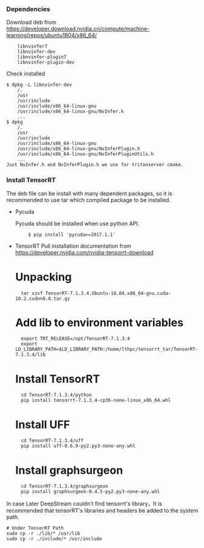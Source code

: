 ### Dependencies

Download deb from https://developer.download.nvidia.cn/compute/machine-learning/repos/ubuntu1804/x86_64/

		libnvinfer7
		libnvinfer-dev
		libnvinfer-plugin7
		libnvinfer-plugin-dev
		
Check installed

    $ dpkg -L libnvinfer-dev
        /.
        /usr
        /usr/include
        /usr/include/x86_64-linux-gnu
        /usr/include/x86_64-linux-gnu/NvInfer.h
        ...
    $ dpkg 
        /.
        /usr
        /usr/include
        /usr/include/x86_64-linux-gnu
        /usr/include/x86_64-linux-gnu/NvInferPlugin.h
        /usr/include/x86_64-linux-gnu/NvInferPluginUtils.h
        ...
	Just NvInfer.h and NvInferPlugin.h we use for tritonserver cmake.
	
### Install TensorRT

The deb file can be install with many dependent packages, so it is recommended to use tar which compiled package to be installed.
        
* Pycuda

    Pycuda should be installed when use python API.
```            
        $ pip install 'pycuda>=2017.1.1'
```      

* TensorRT
Pull installation documentation from https://developer.nvidia.com/nvidia-tensorrt-download
   
    # Unpacking
        tar xzvf TensorRT-7.1.3.4.Ubuntu-18.04.x86_64-gnu.cuda-10.2.cudnn8.0.tar.gz
  
    # Add lib to environment variables
        export TRT_RELEASE=/opt/TensorRT-7.1.3.4
        export LD_LIBRARY_PATH=$LD_LIBRARY_PATH:/home/lthpc/tensorrt_tar/TensorRT-7.1.3.4/lib
     
    # Install TensorRT
        cd TensorRT-7.1.3.4/python
        pip install tensorrt-7.1.3.4-cp36-none-linux_x86_64.whl
     
    # Install UFF
        cd TensorRT-7.1.3.4/uff
        pip install uff-0.6.9-py2.py3-none-any.whl
     
    # Install graphsurgeon
        cd TensorRT-7.1.3.4/graphsurgeon
        pip install graphsurgeon-0.4.5-py2.py3-none-any.whl
    
In case Later DeepStream couldn't find tensorrt's library，It is recommended that tensorRT's libraries and headers be added to the system path.

    # Under TensorRT Path
    sudo cp -r ./lib/* /usr/lib
    sudo cp -r ./include/* /usr/include